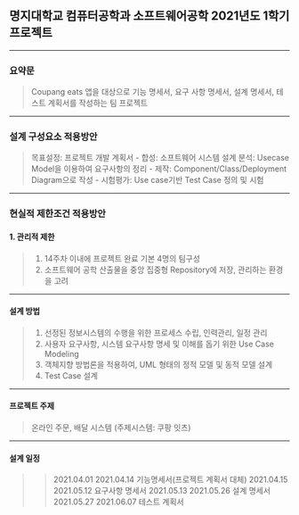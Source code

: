 ## 명지대학교 컴퓨터공학과 소프트웨어공학 2021년도 1학기 프로젝트

-----------------------------------------

### 요약문
> Coupang eats 앱을 대상으로 기능 명세서, 요구 사항 명세서, 설계 명세서, 테스트 계획서를 작성하는 팀 프로젝트

-------------------------------------------

### 설계 구성요소 적용방안 
> 목표설정: 프로젝트 개발 계획서 - 합성: 소프트웨어 시스템 설계
> 분석: Usecase Model을 이용하여 요구사항의 정리 - 제작: Component/Class/Deployment Diagram으로 작성 - 시험평가: Use case기반 Test Case 정의 및 시험

-------------------------------------------

### 현실적 제한조건 적용방안 
#### 1. 관리적 제한
> 1) 14주차 이내에 프로젝트 완료 기본 4명의 팀구성
> 2) 소프트웨어 공학 산출물을 중앙 집중형 Repository에 저장, 관리하는 환경을 고려

-------------------------------------------

#### 설계 방법
> 1. 선정된 정보시스템의 수행을 위한 프로세스 수립, 인력관리, 일정 관리
> 2. 사용자 요구사항, 시스템 요구사항 명세 및 이해를 돕기 위한 Use Case Modeling
> 3. 객체지향 방법론을 적용하여, UML 형태의 정적 모델 및 동적 모델 설계
> 4. Test Case 설계

-------------------------------------------

#### 프로젝트 주제
> 온라인 주문, 배달 시스템 (주제시스템: 쿠팡 잇츠)
> 
-------------------------------------------

#### 설계 일정

>> 2021.04.01 2021.04.14 기능명세서(프로젝트 계획서 대체)
>> 2021.04.15 2021.05.12 요구사항 명세서
>> 2021.05.13 2021.05.26 설계 명세서
>> 2021.05.27 2021.06.07 테스트 계획서
